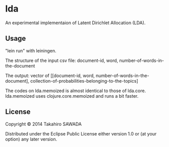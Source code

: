 # lda

An experimental implementaion of Latent Dirichlet Allocation (LDA).

## Usage

"lein run" with leiningen.

The structure of the input csv file: document-id, word, number-of-words-in-the-document

The output: vector of [[document-id, word, number-of-words-in-the-document], collection-of-probabilities-belonging-to-the-topics]

The codes on lda.memoized is almost identical to those of lda.core. lda.memoized uses clojure.core.memoized and runs a bit faster.

## License

Copyright © 2014 Takahiro SAWADA

Distributed under the Eclipse Public License either version 1.0 or (at
your option) any later version.
